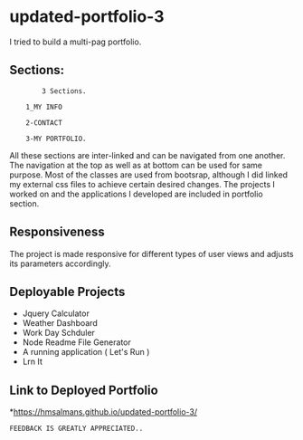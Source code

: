 # updated-portfolio-3

I tried to build a multi-pag portfolio. 
## Sections:
            3 Sections.

        1_MY INFO
        
        2-CONTACT
        
        3-MY PORTFOLIO.
        
All these sections are inter-linked and can be navigated from one another. The navigation at the top as well as at bottom can be used for same purpose. Most of the classes are used from bootsrap, although I did linked my external css files to achieve certain desired changes. The projects I worked on and the applications I developed are included in portfolio section.
                
     
     
     
   ## Responsiveness
   
   The project is made responsive for different types of user views and adjusts its parameters accordingly.  

   ## Deployable Projects
   - Jquery Calculator
   - Weather Dashboard
   - Work Day Schduler
   - Node Readme File Generator
   - A running application ( Let's Run )
   - Lrn It

## Link to Deployed Portfolio  

*https://hmsalmans.github.io/updated-portfolio-3/
    
     
    
    FEEDBACK IS GREATLY APPRECIATED..